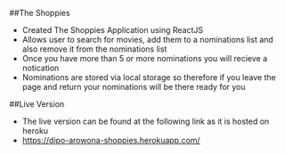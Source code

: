 ##The Shoppies

- Created The Shoppies Application using ReactJS
- Allows user to search for movies, add them to a nominations list and also remove it from the nominations list
- Once you have more than 5 or more nominations you will recieve a notication
- Nominations are stored via local storage so therefore if you leave the page and return your nominations will be there ready for you

##Live Version

- The live version can be found at the following link as it is hosted on heroku
- https://dipo-arowona-shoppies.herokuapp.com/
